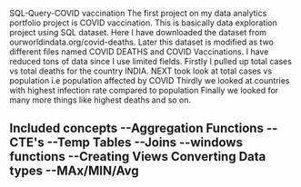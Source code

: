SQL-Query-COVID vaccination
The first project on my data analytics portfolio project is COVID vaccination. This is basically data exploration project using SQL dataset. Here I have downloaded the dataset from ourworldindata.org/covid-deaths. 
Later this dataset is modified as two different files named  COVID DEATHS and COVID Vaccinations. I have reduced tons of data since I use limited fields.
Firstly I pulled up total cases vs total deaths for the country INDIA.
NEXT took look at total cases vs population i.e population affected by COVID
Thirdly we looked at countries with highest infection rate compared to population 
Finally we looked for many more things like highest deaths and so on.



Included concepts
--Aggregation Functions
--CTE's
--Temp Tables
--Joins
--windows functions
--Creating Views
Converting Data types
--MAx/MIN/Avg
--
